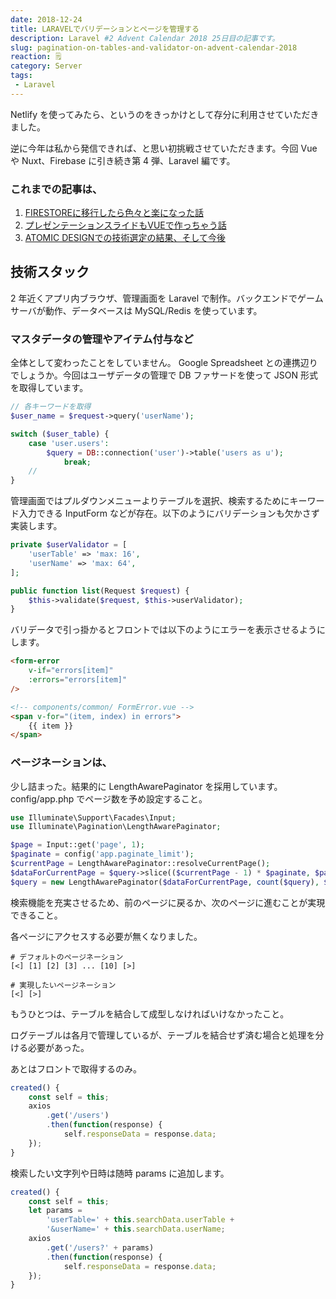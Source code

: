 ```yaml
---
date: 2018-12-24
title: LARAVELでバリデーションとページを管理する
description: Laravel #2 Advent Calendar 2018 25日目の記事です。
slug: pagination-on-tables-and-validator-on-advent-calendar-2018
reaction: 🗒
category: Server
tags: 
 - Laravel
---
```


Netlify を使ってみたら、というのをきっかけとして存分に利用させていただきました。

逆に今年は私から発信できれば、と思い初挑戦させていただきます。今回 Vue や Nuxt、Firebase に引き続き第 4 弾、Laravel 編です。

### これまでの記事は、

1. [FIRESTOREに移行したら色々と楽になった話](https://webneko.info/posts/migration-to-firestore-on-advent-calendar-2018)
2. [プレゼンテーションスライドもVUEで作っちゃう話](https://webneko.info/posts/created-presentation-slide-by-vue-on-advent-calendar-2018)
3. [ATOMIC DESIGNでの技術選定の結果、そして今後](https://webneko.info/posts/doing-my-best-to-atomic-design-on-advent-calendar-2018)

## 技術スタック

2 年近くアプリ内ブラウザ、管理画面を Laravel で制作。バックエンドでゲームサーバが動作、データベースは MySQL/Redis を使っています。

### マスタデータの管理やアイテム付与など

全体として変わったことをしていません。 Google Spreadsheet との連携辺りでしょうか。今回はユーザデータの管理で DB ファサードを使って JSON 形式を取得しています。

```php
// 各キーワードを取得
$user_name = $request->query('userName');

switch ($user_table) {
    case 'user.users':
        $query = DB::connection('user')->table('users as u');
            break;
    //
}
```

管理画面ではプルダウンメニューよりテーブルを選択、検索するためにキーワード入力できる InputForm などが存在。以下のようにバリデーションも欠かさず実装します。

```php
private $userValidator = [
    'userTable' => 'max: 16',
    'userName' => 'max: 64',
];

public function list(Request $request) {
    $this->validate($request, $this->userValidator);
}
```

バリデータで引っ掛かるとフロントでは以下のようにエラーを表示させるようにします。

```html
<form-error
    v-if="errors[item]"
    :errors="errors[item]"
/>

<!-- components/common/ FormError.vue -->
<span v-for="(item, index) in errors">
    {{ item }}
</span>
```

### ページネーションは、

少し詰まった。結果的に LengthAwarePaginator を採用しています。 config/app.php でページ数を予め設定すること。

```php
use Illuminate\Support\Facades\Input;
use Illuminate\Pagination\LengthAwarePaginator;

$page = Input::get('page', 1);
$paginate = config('app.paginate_limit');
$currentPage = LengthAwarePaginator::resolveCurrentPage();
$dataForCurrentPage = $query->slice(($currentPage - 1) * $paginate, $paginate);
$query = new LengthAwarePaginator($dataForCurrentPage, count($query), $paginate, $page);
```

検索機能を充実させるため、前のページに戻るか、次のページに進むことが実現できること。

各ページにアクセスする必要が無くなりました。

```
# デフォルトのページネーション
[<] [1] [2] [3] ... [10] [>]

# 実現したいページネーション
[<] [>]
```

もうひとつは、テーブルを結合して成型しなければいけなかったこと。

ログテーブルは各月で管理しているが、テーブルを結合せず済む場合と処理を分ける必要があった。

あとはフロントで取得するのみ。

```js
created() {
    const self = this;
    axios
        .get('/users')
        .then(function(response) {
            self.responseData = response.data;
    });
}
```

検索したい文字列や日時は随時 params に追加します。

```js
created() {
    const self = this;
    let params = 
        'userTable=' + this.searchData.userTable + 
        '&userName=' + this.searchData.userName;
    axios
        .get('/users?' + params)
        .then(function(response) {
            self.responseData = response.data;
    });
}
```
